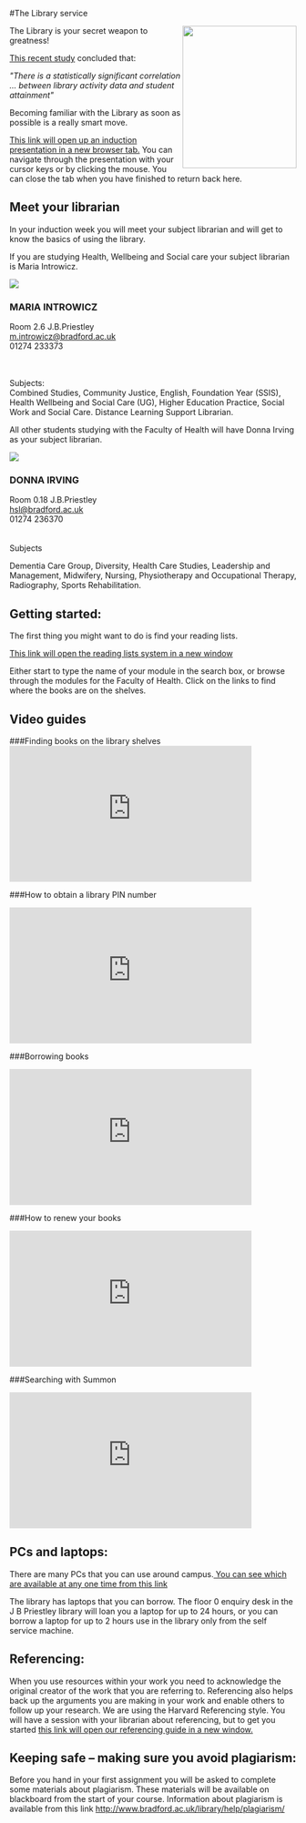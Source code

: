 #The Library service

<img src="images/survival_tip6.png" height="250px" width="200px" align="right"  />

The Library is your secret weapon to greatness!

<a href="http://eprints.hud.ac.uk/15038/" target="_blank">This recent study</a> concluded that:

*"There is a statistically significant correlation ... between library activity data and student attainment"*

Becoming familiar with the Library as soon as possible is a really smart move.

<a href="library_induction/index.html" target="_blank"> This link will open up an induction presentation in a new browser tab.</a> You can navigate through the presentation with your cursor keys or by clicking the mouse.  You can close the tab when you have finished to return back here.

<h2><i class="fa fa-users"></i> Meet your librarian</h2>

In your induction week you will meet your subject librarian and will get to know the basics of using the library.  

If you are studying Health, Wellbeing and Social care your subject librarian is Maria Introwicz.


<div class="card">
   <div class="clearfix">
       <div class="pic"><img src="http://www.bradford.ac.uk/library/about-us/contact-us/subject-librarians/maria.jpg"  />
        <div class="cardtext"><h3>MARIA INTROWICZ</h3>
   <i class="fa fa-building-o fa-fw text-muted"></i>Room 2.6 J.B.Priestley  
<br />
    <i class="fa fa-envelope-o fa-fw text-muted"></i><a href="mailto:m.introwicz@bradford.ac.uk">m.introwicz@bradford.ac.uk</a>  
<br />
   <i class="fa fa-phone fa-fw text-muted"></i>01274 233373
<br />
   </div>
</div>

<br />
<br />
<p>Subjects:
<br />
Combined Studies, Community Justice, English, Foundation Year (SSIS), Health Wellbeing and Social Care (UG), Higher Education Practice, Social Work and Social Care. Distance Learning Support Librarian.</p>
</div>
</div>


All other students studying with the Faculty of Health will have Donna Irving as your subject librarian.

<div class="card">
   <div class="clearfix">
       <div class="pic"><img src="http://www.bradford.ac.uk/library/about-us/contact-us/subject-librarians/donna.jpg"  />
        <div class="cardtext"><h3>DONNA IRVING</h3>
         <i class="fa fa-building-o fa-fw text-muted"></i>Room 0.18 J.B.Priestley
<br />
      <i class="fa fa-envelope-o fa-fw text-muted"></i><a href="mailto:hsl@bradford.ac.uk">hsl@bradford.ac.uk</a>
<br />
      <i class="fa fa-phone fa-fw text-muted"></i>01274 236370
<br />
        </div>
</div>
<br />
<br />
Subjects
<br />
<p>Dementia Care Group, Diversity, Health Care Studies, Leadership and Management, Midwifery, Nursing, Physiotherapy and Occupational Therapy, Radiography, Sports Rehabilitation.</p>
</div>
</div>





<h2><i class="fa fa-bicycle"></i> Getting started:</h2>
The first thing you might want to do is find your reading lists. 

<a href="https://bradford.rebuslist.com/browse.php" target="_blank">This link will open the reading lists system in a new window</a>

Either start to type the name of your module in the search box, or browse through the modules for the Faculty of Health. Click on the links to find where the books are on the shelves.

<h2><i class="fa fa-film"></i> Video guides</h2>
###Finding books on the library shelves
<iframe width="425" height="239" src="https://www.youtube.com/embed/e8umeR1rNio" frameborder="0" allowfullscreen></iframe>

###How to obtain a library PIN number
<iframe width="425" height="239" src="https://www.youtube.com/embed/psjx6uFcl7Y" frameborder="0" allowfullscreen></iframe>

###Borrowing books
<iframe width="425" height="239" src="https://www.youtube.com/embed/jH7zsz6ShKA" frameborder="0" allowfullscreen></iframe>

###How to renew your books
<iframe width="425" height="239" src="https://www.youtube.com/embed/3Kwb0JcPOPc" frameborder="0" allowfullscreen></iframe>

###Searching with Summon 
<iframe width="425" height="239" src="https://www.youtube.com/embed/WF-8Hz5s-DQ?list=PL9jml3rMzUzw8riT18fi4KDo7RCVqmwTg" frameborder="0" allowfullscreen></iframe>



<h2><i class="fa fa-laptop"></i> PCs and laptops:</h2>
There are many PCs that you can use around campus.<a href="http://www.bradford.ac.uk/it-services/students/computers/computer-availability/
" target="_blank"> You can see which are available at any one time from this link </a>

The library has laptops that you can borrow. The floor 0 enquiry desk in the J B Priestley library will loan you a laptop for up to 24 hours, or you can borrow a laptop for up to 2 hours use in the library only from the self service machine. 

<h2><i class="fa fa-quote-right"></i> Referencing:</h2>
When you use resources within your work you need to acknowledge the original creator of the work that you are referring to. Referencing also helps back up the arguments you are making in your work and enable others to follow up your research. We are using the Harvard Referencing style. You will have a session with your librarian about referencing, but to get you started <a href=" http://www.bradford.ac.uk/library/files/course/harvard-ref/index.htm" target="_blank">this link will open our referencing guide in a new window.</a>

<h2><i class="fa fa-shield"></i> Keeping safe – making sure you avoid plagiarism:</h2>
Before you hand in your first assignment you will be asked to complete some materials about plagiarism. These materials will be available on blackboard from the start of your course.  Information about plagiarism is available from this link <a href=" http://www.bradford.ac.uk/library/help/plagiarism/
" target="_blank">http://www.bradford.ac.uk/library/help/plagiarism/</a>



